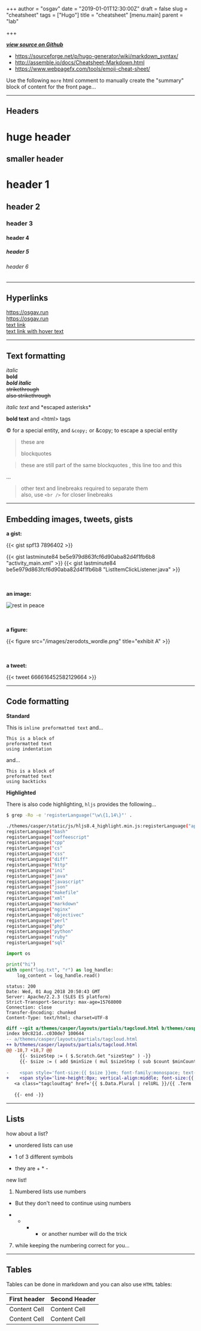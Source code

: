 +++
author = "osgav"
date = "2019-01-01T12:30:00Z"
draft = false
slug = "cheatsheet"
tags = ["Hugo"]
title = "cheatsheet" 
[menu.main]
parent = "lab"

+++

[***view source on Github***](https://raw.githubusercontent.com/osgav/osgav-source/master/content/lab/cheatsheet.md)
<br />

- https://sourceforge.net/p/hugo-generator/wiki/markdown_syntax/
- http://assemble.io/docs/Cheatsheet-Markdown.html
- https://www.webpagefx.com/tools/emoji-cheat-sheet/


Use the following `more` html comment to manually create the "summary" block of content for the front page...

<!--more-->

---
**Headers**
----

huge header
============

smaller header
--------------



# header 1
## header 2
### header 3
#### header 4
##### header 5
###### header 6


---
**Hyperlinks**
---

https://osgav.run<br />
<https://osgav.run><br />
[text link](https://osgav.run)<br />
[text link with hover text](https://osgav.run "hoverboard")<br />

---
**Text formatting**
---

*italic*<br />
**bold**<br />
***bold italic***<br />
~~strikethrough~~<br />
<s>also strikethrough</s>


<i>italic text</i> and \*escaped asterisks\*

<b>bold text</b> and &lt;html&gt; tags

&copy; for a special entity, and `&copy;` or &amp;copy; to escape a special entity 


> these are
>
> blockquotes


> these are still part
> of the same blockquotes
, this line too
and this

...

> other text and linebreaks required to separate them<br />
> also, use `<br />` for closer linebreaks


---
**Embedding images, tweets, gists**
---

**a gist:**
<!-- https://gohugo.io/content-management/shortcodes/#example-gist-input -->
<!-- gist with 1 file -->
{{< gist spf13 7896402 >}}
<!-- gist with multiple files -->
{{< gist lastminute84 be5e979d863fcf6d90aba82d4f1fb6b8 "activity_main.xml" >}}
{{< gist lastminute84 be5e979d863fcf6d90aba82d4f1fb6b8 "ListItemClickListener.java" >}}

<br /><br />
**an image:**

![rest in peace](/images/zerodots_wordle.png "rip")

<br /><br />
**a figure:**

{{< figure src="/images/zerodots_wordle.png" title="exhibit A" >}}

<br /><br />
**a tweet:**

<!-- https://twitter.com/spf13/status/666616452582129664  -->

{{< tweet 666616452582129664 >}}


---
**Code formatting**
---

**Standard**

This is `inline preformatted text` and...

    This is a block of
    preformatted text
    using indentation

and...

```
This is a block of
preformatted text
using backticks
```

**Highlighted**

There is also code highlighting,  `hljs` provides the following...

``` bash
$ grep -Ro -e 'registerLanguage("\w\{1,14\}"' .

./themes/casper/static/js/hljs8.4_highlight.min.js:registerLanguage("apache"
registerLanguage("bash"
registerLanguage("coffeescript"
registerLanguage("cpp"
registerLanguage("cs"
registerLanguage("css"
registerLanguage("diff"
registerLanguage("http"
registerLanguage("ini"
registerLanguage("java"
registerLanguage("javascript"
registerLanguage("json"
registerLanguage("makefile"
registerLanguage("xml"
registerLanguage("markdown"
registerLanguage("nginx"
registerLanguage("objectivec"
registerLanguage("perl"
registerLanguage("php"
registerLanguage("python"
registerLanguage("ruby"
registerLanguage("sql"
```

``` python
import os

print("hi")
with open("log.txt", "r") as log_handle:
    log_content = log_handle.read()
```

``` http
status: 200
Date: Wed, 01 Aug 2018 20:50:43 GMT
Server: Apache/2.2.3 (SLES ES platform)
Strict-Transport-Security: max-age=15768000
Connection: close
Transfer-Encoding: chunked
Content-Type: text/html; charset=UTF-8
```

``` diff
diff --git a/themes/casper/layouts/partials/tagcloud.html b/themes/casper/layouts/partials/tagcloud.html
index b9c821d..c030de7 100644
-- a/themes/casper/layouts/partials/tagcloud.html
++ b/themes/casper/layouts/partials/tagcloud.html
@@ -18,7 +18,7 @@
     {{- $sizeStep := ( $.Scratch.Get "sizeStep" ) -}}
     {{- $size := ( add $minSize ( mul $sizeStep ( sub $count $minCount ) ) ) -}}
 
-    <span style='font-size:{{ $size }}em; font-family:monospace; text-decoration: none;'>
+    <span style='line-height:0px; vertical-align:middle; font-size:{{ $size }}em; font-family:monospace; text-decoration: none;'>
   <a class="tagcloudtag" href='{{ $.Data.Plural | relURL }}/{{ .Term | urlize }}.html'>&nbsp;{{- .Term -}}&nbsp;</a></span>  
 
   {{- end -}}
```


---
**Lists**
---

how about a list?

* unordered lists can use
+ 1 of 3 different symbols
- they are + * -

new list!

1. Numbered lists use numbers
+  But they don't need to continue using numbers
*  + * - or another number will do the trick
7.  while keeping the numbering correct for you...


---
**Tables**
---


Tables can be done in markdown and you can also use `HTML` tables:

First header | Second Header
------------ | -------------
Content Cell | Content Cell
Content Cell | Content Cell








